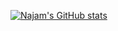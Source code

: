 [![Najam's GitHub stats](https://github-readme-stats.vercel.app/api?username=1njm&show_icons=true&theme=radical)](https://github.com/anuraghazra/github-readme-stats)
